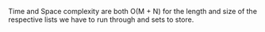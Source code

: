 Time and Space complexity are both O(M + N) for the length and size of the respective lists we have to run through and sets to store.